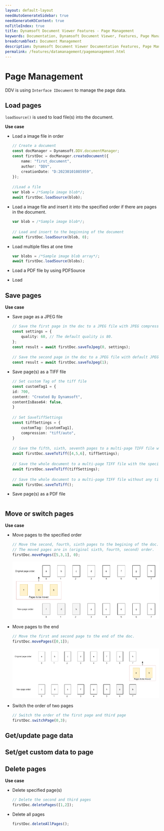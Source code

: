 ```yaml
---
layout: default-layout
needAutoGenerateSidebar: true
needGenerateH3Content: true
noTitleIndex: true
title: Dynamsoft Document Viewer Features - Page Management
keywords: Documentation, Dynamsoft Document Viewer, Features, Page Management
breadcrumbText: Document Management
description: Dynamsoft Document Viewer Documentation Features, Page Management
permalink: /features/datamanagement/pagemanagement.html
---
```


# Page Management

DDV is using `Interface IDocument` to manage the page data. 


## Load pages

`loadSource()` is used to load file(s) into the document. 

**Use case**

- Load a image file in order

    ```typescript
    // Create a document
    const docManager = Dynamsoft.DDV.documentManager;
    const firstDoc = docManager.createDocument({
        name: "first_document",
        author: "DDV",
        creationDate: "D:20230101085959",
    });

    //Load a file
    var blob = /*Sample image blob*/;
    await firstDoc.loadSource(blob);
    ```

- Load a image file and insert it into the specified order if there are pages in the document.

    ```typescript
    var blob = /*Sample image blob*/;

    // Load and insert to the beginning of the document
    await firstDoc.loadSource(blob, 0);
    ```

- Load multiple files at one time

    ```typescript
    var blobs = /*Sample image blob array*/;
    await firstDoc.loadSource(blobs);
    ```

- Load a PDF file by using PDFSource



- Load 

## Save pages

**Use case**

- Save page as a JPEG file

    ```typescript
    // Save the first page in the doc to a JPEG file with JPEG compression quality 60.
    const settings = {
        quality: 60, // The default quality is 80.
    };
    const result = await firstDoc.saveToJpeg(0, settings);

    // Save the second page in the doc to a JPEG file with default JPEG compression quality
    const result = await firstDoc.saveToJpeg(1);
    ```

- Save page(s) as a TIFF file

    ```typescript
    // Set custom Tag of the tiff file
    const customTag1 = {
    id: 700,
    content: "Created By Dynamsoft",
    contentIsBase64: false,
    }

    // Set SaveTiffSettings
    const tiffSettings = {
        customTag: [customTag1],
        compression: "tiff/auto",
    }

    // Save the fifth, sixth, seventh pages to a multi-page TIFF file with the specified tiff settings.
    await firstDoc.saveToTiff([4,5,6], tiffSettings);

    // Save the whole document to a multi-page TIFF file with the specified tiff settings.
    await firstDoc.saveToTiff(tiffSettings);

    // Save the whole document to a multi-page TIFF file without any tiff settings.
    await firstDoc.saveToTiff();
    ```

- Save page(s) as a PDF file

    ```typescript
    
    ```

## Move or switch pages

**Use case**

- Move pages to the specified order

    ```typescript
    // Move the second, fourth, sixth pages to the begining of the doc. 
    // The moved pages are in (original sixth, fourth, second) order.
    firstDoc.movePages([5,3,1], 0);
    ```

    ![Move pages-1](/assets/imgs/movepages-1.png)

- Move pages to the end

    ```typescript
    // Move the first and second page to the end of the doc.
    firstDoc.movePages([0,1]);
    ```
  ![Move pages-2](/assets/imgs/movepages-2.png)

- Switch the order of two pages

    ```typescript
    // Switch the order of the first page and third page 
    firstDoc.switchPage(0,3);
    ```

## Get/update page data

## Set/get custom data to page

## Delete pages

**Use case**

- Delete specified page(s)

    ```typescript
    // Delete the second and third pages
    firstDoc.deletePages([1,2]);
    ```

- Delete all pages

    ```typescript
    firstDoc.deleteAllPages();
    ```


